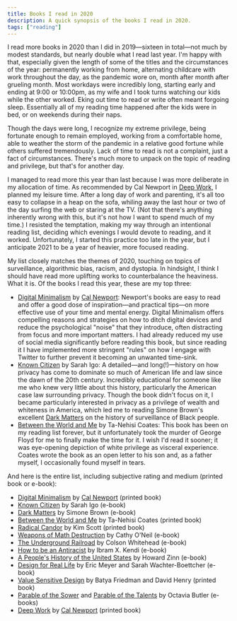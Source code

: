 ```yaml
---
title: Books I read in 2020
description: A quick synopsis of the books I read in 2020.
tags: ["reading"]
---
```


I read more books in 2020 than I did in 2019—sixteen in total—not much by modest standards, but nearly double what I read last year. I'm happy with that, especially given the length of some of the titles and the circumstances of the year: permanently working from home, alternating childcare with work throughout the day, as the pandemic wore on, month after month after grueling month. Most workdays were incredibly long, starting early and ending at 9:00 or 10:00pm, as my wife and I took turns watching our kids while the other worked. Eking out time to read or write often meant forgoing sleep. Essentially all of my reading time happened after the kids were in bed, or on weekends during their naps.

Though the days were long, I recognize my extreme privilege, being fortunate enough to remain employed, working from a comfortable home, able to weather the storm of the pandemic in a relative good fortune while others suffered tremendously. Lack of time to read is not a complaint, just a fact of circumstances. There's much more to unpack on the topic of reading and privilege, but that's for another day.

I managed to read more this year than last because I was more deliberate in my allocation of time. As recommended by Cal Newport in [Deep Work](http://www.worldcat.org/oclc/986975350), I planned my leisure time. After a long day of work and parenting, it's all too easy to collapse in a heap on the sofa, whiling away the last hour or two of the day surfing the web or staring at the TV. (Not that there's anything inherently wrong with this, but it's not how I want to spend much of my time.) I resisted the temptation, making my way through an intentional reading list, deciding which evenings I would devote to reading, and it worked. Unfortunately, I started this practice too late in the year, but I anticipate 2021 to be a year of heavier, more focused reading.

My list closely matches the themes of 2020, touching on topics of surveillance, algorithmic bias, racism, and dystopia. In hindsight, I think I should have read more uplifting works to counterbalance the heaviness. What it is. Of the books I read this year, these are my top three:

* [Digital Minimalism](http://www.worldcat.org/oclc/1130756987) by [Cal Newport](https://www.calnewport.com/): Newport's books are easy to read and offer a good dose of inspiration—and practical tips—on more effective use of your time and mental energy. Digital Minimalism offers compelling reasons and strategies on how to ditch digital devices and reduce the psychological "noise" that they introduce, often distracting from focus and more important matters. I had already reduced my use of social media significantly before reading this book, but since reading it I have implemented more stringent "rules" on how I engage with Twitter to further prevent it becoming an unwanted time-sink.
* [Known Citizen](http://www.worldcat.org/oclc/1111377193) by Sarah Igo: A detailed—and long(!)—history on how privacy has come to dominate so much of American life and law since the dawn of the 20th century. Incredibly educational for someone like me who knew very little about this history, particularly the American case law surrounding privacy. Though the book didn't focus on it, I became particularly interested in privacy as a privilege of wealth and whiteness in America, which led me to reading Simone Brown's excellent [Dark Matters](http://www.worldcat.org/oclc/927159235) on the history of surveillance of Black people.
* [Between the World and Me](http://www.worldcat.org/oclc/1106152551) by Ta-Nehisi Coates: This book has been on my reading list forever, but it unfortunately took the murder of George Floyd for me to finally make the time for it. I wish I'd read it sooner; it was eye-opening depiction of white privilege as visceral experience. Coates wrote the book as an open letter to his son and, as a father myself, I occasionally found myself in tears.

And here is the entire list, including subjective rating and medium (printed book or e-book):

* [Digital Minimalism](http://www.worldcat.org/oclc/1130756987) by [Cal Newport](https://www.calnewport.com/) (printed book)
* [Known Citizen](http://www.worldcat.org/oclc/1111377193) by Sarah Igo (e-book)
* [Dark Matters](http://www.worldcat.org/oclc/927159235) by Simone Brown (e-book)
* [Between the World and Me](http://www.worldcat.org/oclc/1106152551) by Ta-Nehisi Coates (printed book)
* [Radical Candor](http://www.worldcat.org/oclc/1140957045) by  Kim Scott (printed book)
* [Weapons of Math Destruction](http://www.worldcat.org/oclc/1015602855) by Cathy O'Neil (e-book) 
* [The Underground Railroad](http://www.worldcat.org/oclc/1140497374) by Colson Whitehead (e-book)
* [How to be an Antiracist](http://www.worldcat.org/oclc/1104067684) by Ibram X. Kendi (e-book)
* [A People's History of the United States](http://www.worldcat.org/oclc/1000611553) by Howard Zinn (e-book) 
* [Design for Real Life](http://www.worldcat.org/oclc/1113763332) by Eric Meyer and Sarah Wachter-Boettcher (e-book)
* [Value Sensitive Design](http://www.worldcat.org/oclc/1154683593) by Batya Friedman and David Henry (printed book)
* [Parable of the Sower](http://www.worldcat.org/oclc/1127066400) and [Parable of the Talents](http://www.worldcat.org/oclc/1224565360) by Octavia Butler (e-books)
* [Deep Work](http://www.worldcat.org/oclc/986975350) by [Cal Newport](https://www.calnewport.com/) (printed book)
